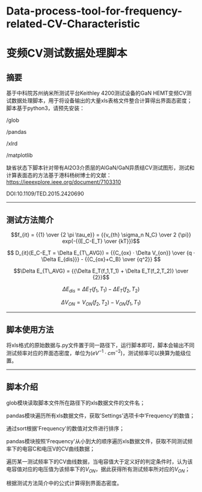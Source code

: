 # Data-process-tool-for-frequency-related-CV-Characteristic
# 变频CV测试数据处理脚本
## 摘要
基于中科院苏州纳米所测试平台Keithley 4200测试设备的GaN HEMT变频CV测试数据处理脚本，用于将设备输出的大量xls表格文件整合计算得出界面态密度；脚本基于python3，请预先安装：

/glob

/pandas

/xlrd

/matplotlib

缺省状态下脚本针对带有Al2O3介质层的AlGaN/GaN异质结CV测试图形，测试和计算表面态的方法基于港科杨树博士的文献：
https://ieeexplore.ieee.org/document/7103310

DOI:10.1109/TED.2015.2420690

---

## 测试方法简介
    
$$f_{it} = {{1} \over {2 \pi \tau_e}} = {{v_{th} \sigma_n N_C} \over 2 {\pi}} exp(-{{E_C-E_T} \over {kT}})$$


$$ D_{it}(E_C-E_T = \Delta E_{T\_AVG}) = {{C_{ox} · \Delta V_{on}} \over {q · \Delta E_{dis}}} - {{C_{ox}+C_B} \over {q^2}} $$


$$\Delta E_{T\_AVG} = {{\Delta E_T(f_1,T_1) + \Delta E_T(f_2,T_2)} \over {2}}$$

$$\Delta E_{dis} = \Delta E_T(f_1,T_1) - \Delta E_T(f_2,T_2)$$

$$\Delta V_{ON} = V_{ON} (f_2,T_2) - V_{ON}(f_1,T_1) $$

---

## 脚本使用方法
将xls格式的原始数据与.py文件置于同一路径下，运行脚本即可，脚本会输出不同测试频率对应的界面态密度，单位为($eV^{-1}·cm^{-2}$)，测试频率可以换算为能级位置。

---

## 脚本介绍
glob模块读取脚本文件所在路径下的xls数据文件的文件名；

pandas模块遍历所有xls数据文件，获取'Settings'选项卡中'Frequency'的数值；

通过sort根据'Frequency'的数值对文件进行排序；

pandas模块按照'Frequency'从小到大的顺序遍历xls数据文件，获取不同测试频率下的电容C和电压V的CV曲线数据；

遍历某一测试频率下的CV曲线数据，当电容值大于定义好的判定条件时，认为该电容值对应的电压值为该频率下的$V_{ON}$，据此获得所有测试频率所对应的$V_{ON}$；

根据测试方法简介中的公式计算得到界面态密度。

